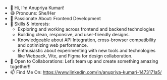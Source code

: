 - 👋 Hi, I’m Anupriya Kumari!
- 😄 Pronouns: She/Her
- 👀 Passionate About: Frontend Development
- 🌱 Skills & Interests:
   - Exploring and working across frontend and backend technologies
   - Building clean, responsive, and user-friendly designs.
   - Knowledgeable about API Integration, cross-browser compatibility and optimizing web performance.
   - Enthusiastic about experimenting with new tools and technologies like Webpack, Vite, and Figma for design collaboration.
- 💞️ Open to Collaborations: Let’s team up and create something amazing together!!
- 📫 Find Me On: https://www.linkedin.com/in/anupriya-kumari-1473171a5/
  



<!---
Anupriyakumarii/Anupriyakumarii is a ✨ special ✨ repository because its `README.md` (this file) appears on your GitHub profile.
You can click the Preview link to take a look at your changes.
--->
